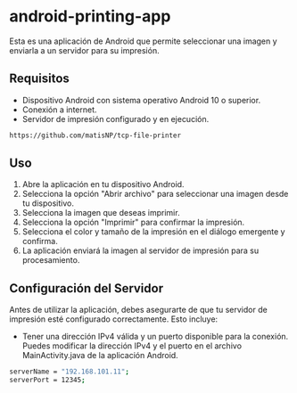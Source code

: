 # android-printing-app

Esta es una aplicación de Android que permite seleccionar una imagen y enviarla a un servidor para su impresión.

## Requisitos

- Dispositivo Android con sistema operativo Android 10 o superior.
- Conexión a internet.
- Servidor de impresión configurado y en ejecución.
```sh
https://github.com/matisNP/tcp-file-printer
```

## Uso

1. Abre la aplicación en tu dispositivo Android.
2. Selecciona la opción "Abrir archivo" para seleccionar una imagen desde tu dispositivo.
3. Selecciona la imagen que deseas imprimir.
4. Selecciona la opción "Imprimir" para confirmar la impresión.
5. Selecciona el color y tamaño de la impresión en el diálogo emergente y confirma.
6. La aplicación enviará la imagen al servidor de impresión para su procesamiento.

## Configuración del Servidor

Antes de utilizar la aplicación, debes asegurarte de que tu servidor de impresión esté configurado correctamente. Esto incluye:

- Tener una dirección IPv4 válida y un puerto disponible para la conexión. Puedes modificar la dirección IPv4 y el puerto en el archivo MainActivity.java de la aplicación Android.

```sh
serverName = "192.168.101.11";
serverPort = 12345;
```
